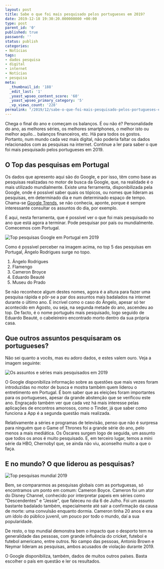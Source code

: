 ```yaml
---
layout: post
title: Sabe o que foi mais pesquisado pelos portugueses em 2019?
date: 2019-12-18 19:30:20.000000000 +00:00
type: post
parent_id: '0'
published: true
password: ''
status: publish
categories:
- Notícias
tags:
- dados pesquisa
- digital
- internet
- Notícias
- pesquisa
meta:
  _thumbnail_id: '188'
  _edit_last: '1'
  _yoast_wpseo_content_score: '60'
  _yoast_wpseo_primary_category: '5'
  _vp_views_count: '228'
permalink: "/2019/12/sabe-o-que-foi-mais-pesquisado-pelos-portugueses-em-2019/"
---
```

Chega o final do ano e começam os balanços. É ou não é? Personalidade do ano, as melhores séries, os melhores smartphones, o melhor isto ou melhor aquilo... balanços financeiros, etc.&nbsp;Há para todos os gostos. Portanto, num mundo cada vez mais digital, não poderia faltar os dados relacionados com as pesquisas na internet. Continue a ler para saber o que foi mais pesquisado pelos portugueses em 2019.

## O Top das pesquisas em Portugal

Os dados que apresento aqui são do Google, e por isso, têm como base as pesquisas realizadas no motor de busca da Google, que, na realidade é o mais utilizado mundialmente. Existe uma ferramenta, disponibilizada pela Google, onde é possível saber quais os tópicos, ou nomes que lideram as pesquisas, em determinado dia e num determinado espaço de tempo. Chama-se [Google Trends](https://trends.google.pt/trends/?geo=PT), se não conhecia, aponte, porque é sempre interessante consultar os assuntos do dia, por exemplo.

É aqui, nesta ferramenta, que é possível ver o que foi mais pesquisado no ano que está agora a terminar. Pode pesquisar por país ou mundialmente. Comecemos com Portugal.

![Top pesquisas Google em Portugal em 2019](/assets/images/2019/12/Captura-de-ecrã-2019-12-15-às-16.42.23-1024x541.png)

Como é possível perceber na imagem acima, no top 5 das pesquisas em Portugal, Ângelo Rodrigues surge no topo.

1. Ângelo Rodrigues
2. Flamengo
3. Cameron Broyce
4. Eduardo Beauté
5. Museu do Prado

Se não reconhece algum destes nomes, agora é a altura para fazer uma pesquisa rápida e pôr-se a par dos assuntos mais badalados na internet durante o último ano. É incrível como o caso do Ângelo, apesar só ter acontecido em Agosto, ou seja, na segunda metade do ano, ascendeu ao top. De facto, é o nome português mais pesquisado, logo seguido de Eduardo Beauté, o cabeleireiro encontrado morto dentro da sua própria casa.

## Que outros assuntos pesquisaram os portugueses?

Não sei quanto a vocês, mas eu adoro dados, e estes valem ouro. Veja a imagem seguinte:

![Os assuntos e séries mais pesquisados em 2019](/assets/images/2019/12/Captura-de-ecrã-2019-12-15-às-16.52.51-1024x537.png)

O Google disponibiliza informação sobre as questões que mais vezes foram introduzidas no motor de busca e mostra também quem liderou o entretimento em Portugal. É bom saber que as eleições foram importantes para os portugueses, apesar da grande abstenção que se verificou este ano. Engraçado também ver que cada vez há mais interesse pelas aplicações de encontros amorosos, como o Tinder, já que saber como funciona a App é a segunda questão mais realizada.

Relativamente a séries e programas de televisão, penso que não é surpresa para ninguém que o Game of Thrones foi a grande série do ano, pelo menos a mais mediática. Os Óscares surgem logo de seguida, um assunto que todos os anos é muito pesquisado. E, em terceiro lugar, temos a mini série da HBO, Chernobyl que, se ainda não viu, aconselho muito a que o faça.

## E no mundo? O que liderou as pesquisas?

![Top pesquisas mundial 2019](/assets/images/2019/12/Captura-de-ecrã-2019-12-15-às-16.59.51-1024x538.png)

Bem, se compararmos as pesquisas globais com as portuguesas, só encontramos um ponto em comum: Cameron Boyce. Cameron foi um ator do Disney Channel, conhecido por interpretar papeis em séries como "Descendentes" e "Jessie", que faleceu no dia 6 de Julho. Foi um assunto bastante badalado também, especialmente até sair a confirmação da causa de morte: uma convulsão enquanto dormia. Cameron tinha 20 anos e era um ídolo do público juvenil, um pouco por todo o mundo, daí a sua popularidade.

De resto, o top mundial demonstra bem o impacto que o desporto tem na generalidade das pessoas, com grande influência do cricket, futebol e futebol americano, entre outros. No campo das pessoas, Antonio Brown e Neymar lideram as pesquisas, ambos acusados de violação durante 2019.

O Google disponibiliza, também, dados de muitos outros países. Basta escolher o país em questão e ler os resultados.
